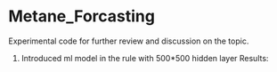 # Metane_Forcasting
Experimental code for further review and discussion on the topic.
1. Introduced ml model in the rule with 500*500 hidden layer
Results:
<img link="./results/Figure_1.png"/>
